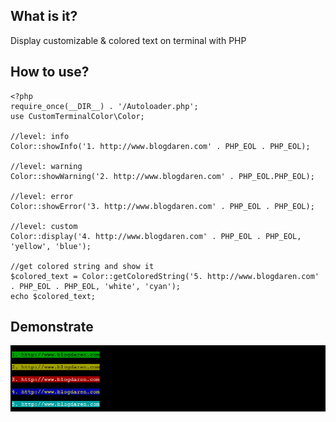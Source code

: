 ## What is it?
Display customizable & colored text on terminal with PHP

## How to use?
```
<?php
require_once(__DIR__) . '/Autoloader.php';
use CustomTerminalColor\Color;

//level: info
Color::showInfo('1. http://www.blogdaren.com' . PHP_EOL . PHP_EOL);

//level: warning
Color::showWarning('2. http://www.blogdaren.com' . PHP_EOL.PHP_EOL);

//level: error
Color::showError('3. http://www.blogdaren.com' . PHP_EOL . PHP_EOL);

//level: custom
Color::display('4. http://www.blogdaren.com' . PHP_EOL . PHP_EOL, 'yellow', 'blue');

//get colored string and show it
$colored_text = Color::getColoredString('5. http://www.blogdaren.com' . PHP_EOL . PHP_EOL, 'white', 'cyan');
echo $colored_text;
```

## Demonstrate
![demo](https://github.com/blogdaren/CustomTerminalColor/blob/master/image/demo.png)

